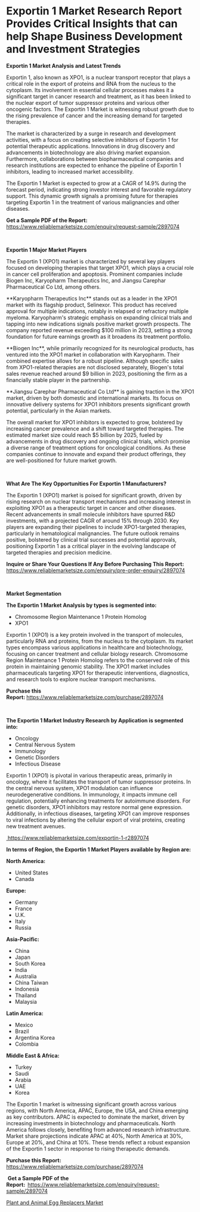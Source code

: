 <p><h1>Exportin 1 Market Research Report Provides Critical Insights that can help Shape Business Development and Investment Strategies</h1></p><p><strong>Exportin 1 Market Analysis and Latest Trends</strong></p>
<p><p>Exportin 1, also known as XPO1, is a nuclear transport receptor that plays a critical role in the export of proteins and RNA from the nucleus to the cytoplasm. Its involvement in essential cellular processes makes it a significant target in cancer research and treatment, as it has been linked to the nuclear export of tumor suppressor proteins and various other oncogenic factors. The Exportin 1 Market is witnessing robust growth due to the rising prevalence of cancer and the increasing demand for targeted therapies.</p><p>The market is characterized by a surge in research and development activities, with a focus on creating selective inhibitors of Exportin 1 for potential therapeutic applications. Innovations in drug discovery and advancements in biotechnology are also driving market expansion. Furthermore, collaborations between biopharmaceutical companies and research institutions are expected to enhance the pipeline of Exportin 1 inhibitors, leading to increased market accessibility.</p><p>The Exportin 1 Market is expected to grow at a CAGR of 14.9% during the forecast period, indicating strong investor interest and favorable regulatory support. This dynamic growth signals a promising future for therapies targeting Exportin 1 in the treatment of various malignancies and other diseases.</p></p>
<p><strong>Get a Sample PDF of the Report:&nbsp;</strong> <a href="https://www.reliablemarketsize.com/enquiry/request-sample/2897074?utm_campaign=2315&utm_medium=2&utm_source=Github&utm_content=ia&utm_term=15032025&utm_id=exportin-1">https://www.reliablemarketsize.com/enquiry/request-sample/2897074</a></p>
<p>&nbsp;</p>
<p><strong>Exportin 1 Major Market Players</strong></p>
<p><p>The Exportin 1 (XPO1) market is characterized by several key players focused on developing therapies that target XPO1, which plays a crucial role in cancer cell proliferation and apoptosis. Prominent companies include Biogen Inc, Karyopharm Therapeutics Inc, and Jiangsu Carephar Pharmaceutical Co Ltd, among others.</p><p>**Karyopharm Therapeutics Inc** stands out as a leader in the XPO1 market with its flagship product, Selinexor. This product has received approval for multiple indications, notably in relapsed or refractory multiple myeloma. Karyopharm's strategic emphasis on expanding clinical trials and tapping into new indications signals positive market growth prospects. The company reported revenue exceeding $100 million in 2023, setting a strong foundation for future earnings growth as it broadens its treatment portfolio.</p><p>**Biogen Inc**, while primarily recognized for its neurological products, has ventured into the XPO1 market in collaboration with Karyopharm. Their combined expertise allows for a robust pipeline. Although specific sales from XPO1-related therapies are not disclosed separately, Biogen's total sales revenue reached around $9 billion in 2023, positioning the firm as a financially stable player in the partnership.</p><p>**Jiangsu Carephar Pharmaceutical Co Ltd** is gaining traction in the XPO1 market, driven by both domestic and international markets. Its focus on innovative delivery systems for XPO1 inhibitors presents significant growth potential, particularly in the Asian markets.</p><p>The overall market for XPO1 inhibitors is expected to grow, bolstered by increasing cancer prevalence and a shift toward targeted therapies. The estimated market size could reach $5 billion by 2025, fueled by advancements in drug discovery and ongoing clinical trials, which promise a diverse range of treatment options for oncological conditions. As these companies continue to innovate and expand their product offerings, they are well-positioned for future market growth.</p></p>
<p>&nbsp;</p>
<p><strong>What Are The Key Opportunities For Exportin 1 Manufacturers?</strong></p>
<p><p>The Exportin 1 (XPO1) market is poised for significant growth, driven by rising research on nuclear transport mechanisms and increasing interest in exploiting XPO1 as a therapeutic target in cancer and other diseases. Recent advancements in small molecule inhibitors have spurred R&D investments, with a projected CAGR of around 15% through 2030. Key players are expanding their pipelines to include XPO1-targeted therapies, particularly in hematological malignancies. The future outlook remains positive, bolstered by clinical trial successes and potential approvals, positioning Exportin 1 as a critical player in the evolving landscape of targeted therapies and precision medicine.</p></p>
<p><strong>Inquire or Share Your Questions If Any Before Purchasing This Report:</strong> <a href="https://www.reliablemarketsize.com/enquiry/pre-order-enquiry/2897074?utm_campaign=2315&utm_medium=2&utm_source=Github&utm_content=ia&utm_term=15032025&utm_id=exportin-1">https://www.reliablemarketsize.com/enquiry/pre-order-enquiry/2897074</a></p>
<p>&nbsp;</p>
<p><strong>Market Segmentation</strong></p>
<p><strong>The Exportin 1 Market Analysis by types is segmented into:</strong></p>
<p><ul><li>Chromosome Region Maintenance 1 Protein Homolog</li><li>XPO1</li></ul></p>
<p><p>Exportin 1 (XPO1) is a key protein involved in the transport of molecules, particularly RNA and proteins, from the nucleus to the cytoplasm. Its market types encompass various applications in healthcare and biotechnology, focusing on cancer treatment and cellular biology research. Chromosome Region Maintenance 1 Protein Homolog refers to the conserved role of this protein in maintaining genomic stability. The XPO1 market includes pharmaceuticals targeting XPO1 for therapeutic interventions, diagnostics, and research tools to explore nuclear transport mechanisms.</p></p>
<p><strong>Purchase this Report:&nbsp;</strong><a href="https://www.reliablemarketsize.com/purchase/2897074?utm_campaign=2315&utm_medium=2&utm_source=Github&utm_content=ia&utm_term=15032025&utm_id=exportin-1">https://www.reliablemarketsize.com/purchase/2897074</a></p>
<p>&nbsp;</p>
<p><strong>The Exportin 1 Market Industry Research by Application is segmented into:</strong></p>
<p><ul><li>Oncology</li><li>Central Nervous System</li><li>Immunology</li><li>Genetic Disorders</li><li>Infectious Disease</li></ul></p>
<p><p>Exportin 1 (XPO1) is pivotal in various therapeutic areas, primarily in oncology, where it facilitates the transport of tumor suppressor proteins. In the central nervous system, XPO1 modulation can influence neurodegenerative conditions. In immunology, it impacts immune cell regulation, potentially enhancing treatments for autoimmune disorders. For genetic disorders, XPO1 inhibitors may restore normal gene expression. Additionally, in infectious diseases, targeting XPO1 can improve responses to viral infections by altering the cellular export of viral proteins, creating new treatment avenues.</p></p>
<p><a href="https://www.reliablemarketsize.com/exportin-1-r2897074?utm_campaign=2315&utm_medium=2&utm_source=Github&utm_content=ia&utm_term=15032025&utm_id=exportin-1">&nbsp;https://www.reliablemarketsize.com/exportin-1-r2897074</a></p>
<p><strong>In terms of Region, the Exportin 1 Market Players available by Region are:</strong></p>
<p>
    <p> <strong> North America: </strong>
        <ul>
            <li>United States</li>
            <li>Canada</li>
        </ul>
        </p> 
    <p> <strong> Europe: </strong>
        <ul>
            <li>Germany</li>
            <li>France</li>
            <li>U.K.</li>
            <li>Italy</li>
            <li>Russia</li>
        </ul>
        </p> 
    <p> <strong> Asia-Pacific: </strong>
        <ul>
            <li>China</li>
            <li>Japan</li>
            <li>South Korea</li>
            <li>India</li>
            <li>Australia</li>
            <li>China Taiwan</li>
            <li>Indonesia</li>
            <li>Thailand</li>
            <li>Malaysia</li>
        </ul>
        </p> 
    <p> <strong> Latin America: </strong>
        <ul>
            <li>Mexico</li>
            <li>Brazil</li>
            <li>Argentina Korea</li>
            <li>Colombia</li>
        </ul>
        </p> 
    <p> <strong> Middle East & Africa: </strong>
        <ul>
            <li>Turkey</li>
            <li>Saudi</li>
            <li>Arabia</li>
            <li>UAE</li>
            <li>Korea</li>
        </ul>
    </p>
    </p>
<p><p>The Exportin 1 market is witnessing significant growth across various regions, with North America, APAC, Europe, the USA, and China emerging as key contributors. APAC is expected to dominate the market, driven by increasing investments in biotechnology and pharmaceuticals. North America follows closely, benefiting from advanced research infrastructure. Market share projections indicate APAC at 40%, North America at 30%, Europe at 20%, and China at 10%. These trends reflect a robust expansion of the Exportin 1 sector in response to rising therapeutic demands.</p></p>
<p><strong>Purchase this Report: </strong><a href="https://www.reliablemarketsize.com/purchase/2897074?utm_campaign=2315&utm_medium=2&utm_source=Github&utm_content=ia&utm_term=15032025&utm_id=exportin-1">https://www.reliablemarketsize.com/purchase/2897074</a></p>
<p>&nbsp;<strong>Get a Sample PDF of the Report:&nbsp;&nbsp;</strong><a href="https://www.reliablemarketsize.com/enquiry/request-sample/2897074?utm_campaign=2315&utm_medium=2&utm_source=Github&utm_content=ia&utm_term=15032025&utm_id=exportin-1">https://www.reliablemarketsize.com/enquiry/request-sample/2897074</a></p>
<p><strong></strong></p>
<p><p><a href="https://github.com/shondapmbau/Market-Research-Report-List-1/blob/main/plant-and-animal-egg-replacers-market.md?utm_campaign=2315&utm_medium=2&utm_source=Github&utm_content=ia&utm_term=15032025&utm_id=exportin-1">Plant and Animal Egg Replacers Market</a></p></p>